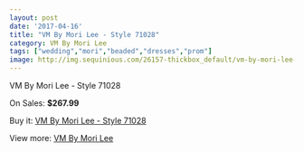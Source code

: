 ```yaml
---
layout: post
date: '2017-04-16'
title: "VM By Mori Lee - Style 71028"
category: VM By Mori Lee
tags: ["wedding","mori","beaded","dresses","prom"]
image: http://img.sequinious.com/26157-thickbox_default/vm-by-mori-lee-style-71028.jpg
---
```

VM By Mori Lee - Style 71028

On Sales: **$267.99**
<a href="https://www.sequinious.com/vm-by-mori-lee/7695-vm-by-mori-lee-style-71028.html"><amp-img layout="responsive" width="600" height="600" src="//img.sequinious.com/26157-thickbox_default/vm-by-mori-lee-style-71028.jpg" alt="VM By Mori Lee - Style 71028 0" /></a>
<a href="https://www.sequinious.com/vm-by-mori-lee/7695-vm-by-mori-lee-style-71028.html"><amp-img layout="responsive" width="600" height="600" src="//img.sequinious.com/26159-thickbox_default/vm-by-mori-lee-style-71028.jpg" alt="VM By Mori Lee - Style 71028 1" /></a>
<a href="https://www.sequinious.com/vm-by-mori-lee/7695-vm-by-mori-lee-style-71028.html"><amp-img layout="responsive" width="600" height="600" src="//img.sequinious.com/26158-thickbox_default/vm-by-mori-lee-style-71028.jpg" alt="VM By Mori Lee - Style 71028 2" /></a>

Buy it: [VM By Mori Lee - Style 71028](https://www.sequinious.com/vm-by-mori-lee/7695-vm-by-mori-lee-style-71028.html "VM By Mori Lee - Style 71028")

View more: [VM By Mori Lee](https://www.sequinious.com/68-vm-by-mori-lee "VM By Mori Lee")